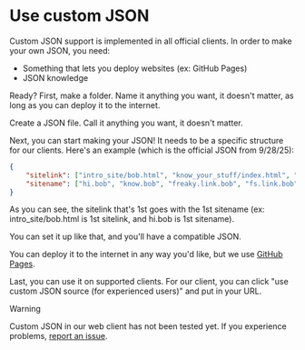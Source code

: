 # Use custom JSON
Custom JSON support is implemented in all official clients. In order to make your own JSON, you need:
- Something that lets you deploy websites (ex: GitHub Pages)
- JSON knowledge

Ready? First, make a folder. Name it anything you want, it doesn't matter, as long as you can deploy it to the internet.

Create a JSON file. Call it anything you want, it doesn't matter.

Next, you can start making your JSON! It needs to be a specific structure for our clients. Here's an example (which is the official JSON from 9/28/25):

```json
{
    "sitelink": ["intro_site/bob.html", "know_your_stuff/index.html", "https://freakybob.site", "https://fs.freakybob.site", "https://www.youtube.com/watch?v=dQw4w9WgXcQ"],
    "sitename": ["hi.bob", "know.bob", "freaky.link.bob", "fs.link.bob", "rick.roll"]
}
```

As you can see, the sitelink that's 1st goes with the 1st sitename (ex: intro_site/bob.html is 1st sitelink, and hi.bob is 1st sitename).

You can set it up like that, and you'll have a compatible JSON.

You can deploy it to the internet in any way you'd like, but we use [GitHub Pages](https://docs.github.com/en/pages/quickstart).

Last, you can use it on supported clients. For our client, you can click "use custom JSON source (for experienced users)" and put in your URL.
> [!WARNING]
> Custom JSON in our web client has not been tested yet. If you experience problems, [report an issue](https://github.com/Freakybob-Team/bobnet/issues/new).